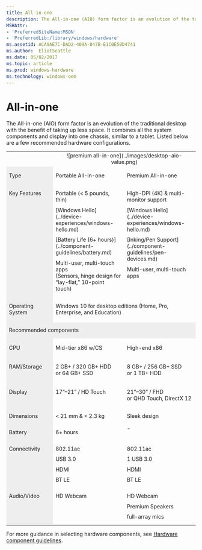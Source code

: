 ```yaml
---
title: All-in-one
description: The All-in-one (AIO) form factor is an evolution of the traditional desktop with the benefit of taking up less space. It combines all the system components and display into one chassis, similar to a tablet.
MSHAttr:
- 'PreferredSiteName:MSDN'
- 'PreferredLib:/library/windows/hardware'
ms.assetid: ACA9AE7C-DAD2-409A-847B-E1C0E50D4741
ms.author:  EliotSeattle
ms.date: 05/02/2017
ms.topic: article
ms.prod: windows-hardware
ms.technology: windows-oem
---
```


# All-in-one


The All-in-one (AIO) form factor is an evolution of the traditional desktop with the benefit of taking up less space. It combines all the system components and display into one chassis, similar to a tablet. Listed below are a few recommended hardware configurations.

<table>
<tbody valign="top">
<tr>
<td style="width: 15%;">&nbsp;</td>
<td colspan="2" style="width: 30%; text-align: center;">
![premium all-in-one](../images/desktop-aio-value.png)
</td>
</tr>
<tr>
<td bgcolor="EEEEEE"><p>Type</p></td>
<td style="width: 15%;">
<p>Portable All-in-one</p>
</td>
<td style="width: 15%;">
<p>Premium All-in-one</p>
</td>
</tr>
<tr>
<td bgcolor="EEEEEE"><p style="margin: .75em 0 .75em 0;">Key Features</p></td>
<td>
<p style="margin: .75em 0 .75em 0;">Portable (&lt;&nbsp;5&nbsp;pounds, thin)</p>
<p style="margin: .75em 0 .75em 0;">[Windows Hello](../device-experiences/windows-hello.md)</p>
<p style="margin: .75em 0 .75em 0;">[Battery Life (6+ hours)](../component-guidelines/battery.md)</p>
<p style="margin: .75em 0 .75em 0;">Multi-user, multi-touch apps<br/>(Sensors, hinge design for &ldquo;lay-flat,&rdquo; 10-point touch)</p>
</td>
<td>
<p style="margin: .75em 0 .75em 0;">High-DPI&nbsp;(4K) &amp; multi-monitor support</p>
<p style="margin: .75em 0 .75em 0;">[Windows Hello](../device-experiences/windows-hello.md)</p>
<p style="margin: .75em 0 .75em 0;">[Inking/Pen Support](../component-guidelines/pen-devices.md)</p>
<p style="margin: .75em 0 .75em 0;">Multi-user, multi-touch apps</p>
</td>
</tr>
<tr>
<td bgcolor="EEEEEE"><p>Operating System</p></td>
<td colspan="2"><p>Windows&nbsp;10 for desktop editions (Home, Pro, Enterprise, and Education)</p></td>
</tr>
<tr>
<td bgcolor="EEEEEE" colspan="3"><p style="margin: .75em 0 .75em 0;">Recommended components</p></td>
</tr>
<tr>
<td bgcolor="EEEEEE"><p>CPU</p></td>
<td><p>Mid-tier x86 w/CS</p></td>
<td><p>High-end x86</p></td>
</tr>
<tr>
<td bgcolor="EEEEEE"><p>RAM/Storage</p></td>
<td><p>2&nbsp;GB+&nbsp;/ 320&nbsp;GB+ HDD<br/>or 64&nbsp;GB+ SSD</p></td>
<td><p>8&nbsp;GB+&nbsp;/ 256&nbsp;GB+ SSD<br/>or 1&nbsp;TB+ HDD</p></td>
</tr>
<tr>
<td bgcolor="EEEEEE"><p>Display</P</td>
<td><p>17&rdquo;&ndash;21&rdquo;&nbsp;/ HD Touch</p></td>
<td><p>21&rdquo;&ndash;30&rdquo;&nbsp;/ FHD<br/>or QHD Touch, DirectX&nbsp;12</p></td>
</tr>
<tr>
<td bgcolor="EEEEEE"><p style="margin: .75em 0 .75em 0;">Dimensions</p></td>
<td><p style="margin: .75em 0 .75em 0;">&lt;&nbsp;21&nbsp;mm &amp; &lt;&nbsp;2.3&nbsp;kg</p></td>
<td><p style="margin: .75em 0 .75em 0;">Sleek design</td>
</tr>
<tr>
<td bgcolor="EEEEEE"><p style="margin: .75em 0 .75em 0;">Battery</p></td>
<td><p style="margin: .75em 0 .75em 0;">6+ hours</p></td>
<td>-</td>
</tr>
<tr>
<td bgcolor="EEEEEE"><p style="margin: .75em 0 .75em 0;">Connectivity</p></td>
<td>
<p style="margin: .75em 0 .75em 0;">802.11ac</p>
<p style="margin: .75em 0 .75em 0;">USB&nbsp;3.0</p>
<p style="margin: .75em 0 .75em 0;">HDMI</p>
<p style="margin: .75em 0 .75em 0;">BT&nbsp;LE</p>
</td>
<td>
<p style="margin: .75em 0 .75em 0;">802.11ac</p>
<p style="margin: .75em 0 .75em 0;">1&nbsp;USB&nbsp;3.0</p>
<p style="margin: .75em 0 .75em 0;">HDMI</p>
<p style="margin: .75em 0 .75em 0;">BT&nbsp;LE</td>
</tr>
<tr>
<td bgcolor="EEEEEE"><p style="margin: .75em 0 .75em 0;">Audio/Video</p></td>
<td><p style="margin: .75em 0 .75em 0;">HD Webcam</p></td>
<td>
<p style="margin: .75em 0 .75em 0;">HD Webcam</p>
<p style="margin: .75em 0 .75em 0;">Premium Speakers</p>
<p style="margin: .75em 0 .75em 0;">full-array mics</p></td>
</tr>
</tbody>
</table>


For more guidance in selecting hardware components, see [Hardware component guidelines](../component-guidelines/components.md).
